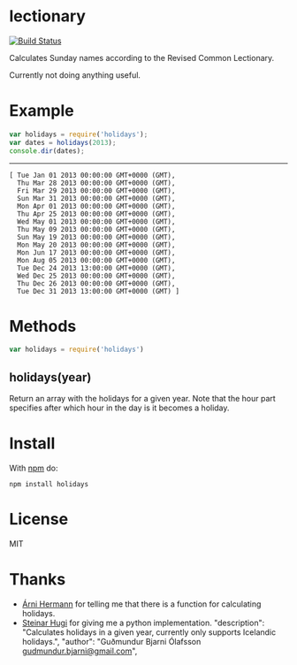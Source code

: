 # lectionary

[![Build Status](https://travis-ci.org/revdave33/lectionary.png)](https://travis-ci.org/revdave33/lectionary)

Calculates Sunday names according to the Revised Common Lectionary.

Currently not doing anything useful.

# Example

``` js
var holidays = require('holidays');
var dates = holidays(2013);
console.dir(dates);
```

***

```
[ Tue Jan 01 2013 00:00:00 GMT+0000 (GMT),
  Thu Mar 28 2013 00:00:00 GMT+0000 (GMT),
  Fri Mar 29 2013 00:00:00 GMT+0000 (GMT),
  Sun Mar 31 2013 00:00:00 GMT+0000 (GMT),
  Mon Apr 01 2013 00:00:00 GMT+0000 (GMT),
  Thu Apr 25 2013 00:00:00 GMT+0000 (GMT),
  Wed May 01 2013 00:00:00 GMT+0000 (GMT),
  Thu May 09 2013 00:00:00 GMT+0000 (GMT),
  Sun May 19 2013 00:00:00 GMT+0000 (GMT),
  Mon May 20 2013 00:00:00 GMT+0000 (GMT),
  Mon Jun 17 2013 00:00:00 GMT+0000 (GMT),
  Mon Aug 05 2013 00:00:00 GMT+0000 (GMT),
  Tue Dec 24 2013 13:00:00 GMT+0000 (GMT),
  Wed Dec 25 2013 00:00:00 GMT+0000 (GMT),
  Thu Dec 26 2013 00:00:00 GMT+0000 (GMT),
  Tue Dec 31 2013 13:00:00 GMT+0000 (GMT) ]
```

# Methods

``` js
var holidays = require('holidays')
```

## holidays(year)

Return an array with the holidays for a given year. Note that the hour part specifies after which hour in the day is it becomes a holiday.

# Install

With [npm](https://npmjs.org) do:

```
npm install holidays
```

# License

MIT

# Thanks

* [Árni Hermann](https://github.com/arnihermann) for telling me that there is a function for calculating holidays.
* [Steinar Hugi](https://github.com/steinar) for giving me a python implementation.
    "description": "Calculates holidays in a given year, currently only supports Icelandic holidays.",
    "author": "Guðmundur Bjarni Ólafsson <gudmundur.bjarni@gmail.com>",
